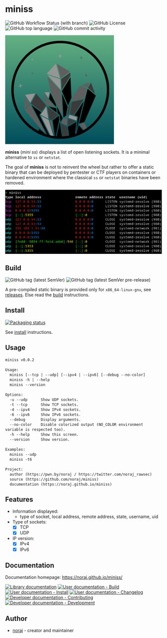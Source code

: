 # miniss

![GitHub Workflow Status (with branch)](https://img.shields.io/github/actions/workflow/status/noraj/miniss/test.yml?branch=master&style=flat-square)
![GitHub License](https://img.shields.io/github/license/noraj/miniss?style=flat-square)
![GitHub top language](https://img.shields.io/github/languages/top/noraj/miniss?style=flat-square)
![GitHub commit activity](https://img.shields.io/github/commit-activity/y/noraj/miniss?style=flat-square)

![miniss logo](docs/logo-miniss.png)

**miniss** (_mini ss_) displays a list of open listening sockets. It is a minimal alternative to `ss` or `netstat`.

The goal of **miniss** is not to reinvent the wheel but rather to offer a static binary that can be deployed by pentester or CTF players on containers or hardened environment where the classical `ss` or `netstat` binaries have been removed.

![preview](docs/preview.png)

## Build

![GitHub tag (latest SemVer)](https://img.shields.io/github/v/tag/noraj/miniss?sort=semver&style=flat-square)
![GitHub tag (latest SemVer pre-release)](https://img.shields.io/github/v/tag/noraj/miniss?include_prereleases&sort=semver&style=flat-square)

A pre-compiled static binary is provided only for `x86_64-linux-gnu`, see [releases](https://github.com/noraj/miniss/releases). Else read the [build](docs/build.md) instructions.

## Install

[![Packaging status](https://repology.org/badge/vertical-allrepos/miniss.svg)](https://repology.org/project/miniss/versions)

See [install](docs/install.md) instructions.

## Usage

```
miniss v0.0.2

Usage:
  miniss [--tcp | --udp] [--ipv4 | --ipv6] [--debug --no-color]
  miniss -h | --help
  miniss --version

Options:
  -u --udp      Show UDP sockets.
  -t --tcp      Show TCP sockets.
  -4 --ipv4     Show IPv4 sockets.
  -6 --ipv6     Show IPv6 sockets.
  --debug       Display arguments.
  --no-color    Disable colorized output (NO_COLOR environment variable is respected too).
  -h --help     Show this screen.
  --version     Show version.

Examples:
  miniss --udp
  miniss -t6

Project:
  author (https://pwn.by/noraj / https://twitter.com/noraj_rawsec)
  source (https://github.com/noraj/miniss)
  documentation (https://noraj.github.io/miniss)
```

## Features

- Information displayed:
  - type of socket, local address, remote address, state, username, uid
- Type of sockets:
  - [x] TCP
  - [x] UDP
- IP version:
  - [x] IPv4
  - [x] IPv6

## Documentation

Documentation homepage: https://noraj.github.io/miniss/

[![Library documentation](https://img.shields.io/badge/doc-library-black?logo=readthedocs&logoColor=black&style=flat-square)](https://noraj.github.io/miniss/lib-doc/Miniss.html)
[![User documentation - Build](https://img.shields.io/badge/doc-build-black?logo=readthedocs&logoColor=black&style=flat-square)](https://noraj.github.io/miniss/build)
[![User documentation - Install](https://img.shields.io/badge/doc-install-black?logo=readthedocs&logoColor=black&style=flat-square)](https://noraj.github.io/miniss/install)
[![User documentation - Changelog](https://img.shields.io/badge/doc-changelog-black?logo=readthedocs&logoColor=black&style=flat-square)](https://noraj.github.io/miniss/CHANGELOG)
[![Developer documentation - Contributing](https://img.shields.io/badge/doc-contributing-black?logo=readthedocs&logoColor=black&style=flat-square)](https://noraj.github.io/miniss/creating)
[![Developer documentation - Development](https://img.shields.io/badge/doc-development-black?logo=readthedocs&logoColor=black&style=flat-square)](https://noraj.github.io/miniss/development)

## Author

- [noraj](https://pwn.by/noraj/) - creator and maintainer
